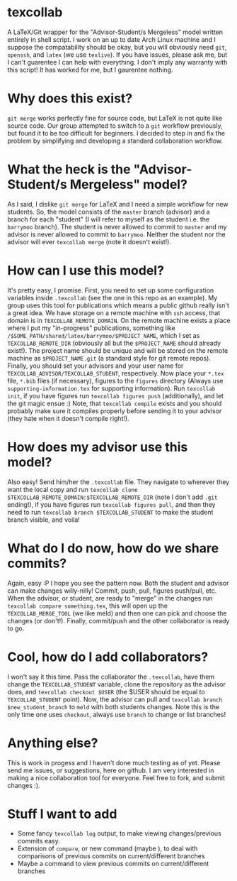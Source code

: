 texcollab
=========

A LaTeX/Git wrapper for the "Advisor-Student/s Mergeless" model written entirely in shell script. I work on
an up to date Arch Linux machine and I suppose the compatability should be okay, but you
will obviously need `git`, `openssh`, and `latex` (we use `texlive`). If you have issues, please ask me, but
I can't guarentee I can help with everything. I don't imply any warranty with this script! It has worked for me,
but I gaurentee nothing.

# Why does this exist?

`git merge` works perfectly fine for source code, but LaTeX is not quite like source code. Our group attempted
to switch to a `git` workflow previously, but found it to be too difficult for beginners. I decided to step in
and fix the problem by simplifying and developing a standard collaboration workflow.

# What the heck is the "Advisor-Student/s Mergeless" model?

As I said, I dislike `git merge` for LaTeX and I need a simple workflow for new students. So, the model consists
of the `master` branch (advisor) and a branch for each "student" (I will refer to myself as the student i.e. the
`barrymoo` branch). The student is never allowed to commit to `master` and my advisor is never allowed to commit
to `barrymoo`. Neither the student nor the advisor will ever `texcollab merge` (note it doesn't exist!).

# How can I use this model?

It's pretty easy, I promise. First, you need to set up some configuration variables inside `.texcollab` (see
the one in this repo as an example). My group uses this tool for publications which means a public github really
isn't a great idea. We have storage on a remote machine with `ssh` access, that domain is in `TEXCOLLAB_REMOTE_DOMAIN`.
On the remote machine exists a place where I put my "in-progress" publications, something like
`/$SOME_PATH/shared/latex/barrymoo/$PROJECT_NAME`, which I set as `TEXCOLLAB_REMOTE_DIR` (obviously all but the
`$PROJECT_NAME` should already exist!). The project name should be unique and will be stored on the remote machine
as `$PROJECT_NAME.git` (a standard style for git remote repos). Finally, you should set your advisors and your
user name for `TEXCOLLAB_ADVISOR/TEXCOLLAB_STUDENT`, respectively. Now place your `*.tex` file, `*.bib`
files (if necessary), figures to the `figures` directory (Always use `supporting-information.tex` for
supporting information). Run `texcollab init`, if you have figures run `texcollab figures push` (additionally), and let the git magic ensue :) Note, that `texcollab compile` exists and you should probably make sure it compiles
properly before sending it to your advisor (they hate when it doesn't compile right!). 

# How does my advisor use this model?

Also easy! Send him/her the `.texcollab` file. They navigate to wherever they want the local copy and run
`texcollab clone $TEXCOLLAB_REMOTE_DOMAIN:$TEXCOLLAB_REMOTE_DIR` (note I don't add `.git` ending!), if you have
figures run `texcollab figures pull`, and then they need to run `texcollab branch $TEXCOLLAB_STUDENT` to make the
student branch visible, and voila!

# What do I do now, how do we share commits?

Again, easy :P I hope you see the pattern now. Both the student and advisor can make changes willy-nilly! Commit,
push, pull, figures push/pull, etc. When the advisor, or student, are ready to "merge" in the changes
run `texcollab compare something.tex`, this will open up the `TEXCOLLAB_MERGE_TOOL` (we like meld) and then
one can pick and choose the changes (or don't!). Finally, commit/push and the other collaborator is ready to go.

# Cool, how do I add collaborators?

I won't say it this time. Pass the collaborator the `.texcollab`, have them change the `TEXCOLLAB_STUDENT` variable, clone
the repository as the advisor does, and `texcollab checkout $USER` (the $USER should be equal to `TEXCOLLAB_STUDENT`
point). Now, the advisor can pull and `texcollab branch $new_student_branch` to `meld` with both students changes. Note this is the only time one uses `checkout`, always use `branch` to change or list branches!

# Anything else?

This is work in progess and I haven't done much testing as of yet. Please send me issues, or suggestions, here
on github. I am very interested in making a nice collaboration tool for everyone. Feel free to fork, and submit changes :). 

# Stuff I want to add

* Some fancy `texcollab log` output, to make viewing changes/previous commits easy.
* Extension of `compare`, or new command (maybe <previous>), to deal with comparisons of previous commits on current/different branches
* Maybe a <view> command to view previous commits on current/different branches
